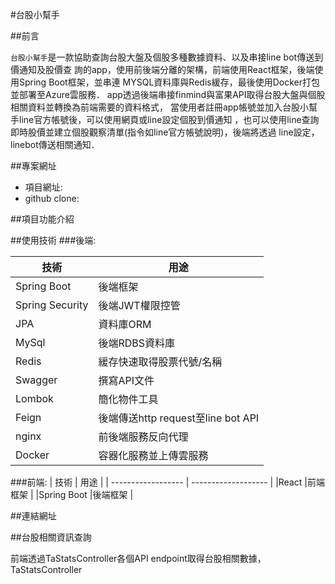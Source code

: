 #台股小幫手

##前言

`台股小幫手`是一款協助查詢台股大盤及個股多種數據資料、以及串接line bot傳送到價通知及股價查
詢的app，使用前後端分離的架構，前端使用React框架，後端使用Spring Boot框架，並串連
MYSQL資料庫與Redis緩存，最後使用Docker打包並部署至Azure雲服務．
app透過後端串接finmind與富果API取得台股大盤與個股相關資料並轉換為前端需要的資料格式，
當使用者註冊app帳號並加入台股小幫手line官方帳號後，可以使用網頁或line設定個股到價通知
，也可以使用line查詢即時股價並建立個股觀察清單(指令如line官方帳號說明)，後端將透過
line設定，linebot傳送相關通知．

##專案網址
- 項目網址:
- github clone:

##項目功能介紹


##使用技術
###後端:

| 技術                | 用途                |
| ------------------ | ------------------- |
|Spring Boot         |後端框架              |
|Spring Security     |後端JWT權限控管        |
|JPA                 |資料庫ORM             |
|MySql               |後端RDBS資料庫         |
|Redis               |緩存快速取得股票代號/名稱 |
|Swagger             |撰寫API文件             |
|Lombok              |簡化物件工具             |
|Feign               |後端傳送http request至line bot API |
|nginx               |前後端服務反向代理       |
|Docker              |容器化服務並上傳雲服務          |

###前端:
| 技術                | 用途                |
| ------------------ | ------------------- |
|React               |前端框架              |
|Spring Boot         |後端框架              |

##連結網址

##台股相關資訊查詢

前端透過TaStatsController各個API endpoint取得台股相關數據，TaStatsController


